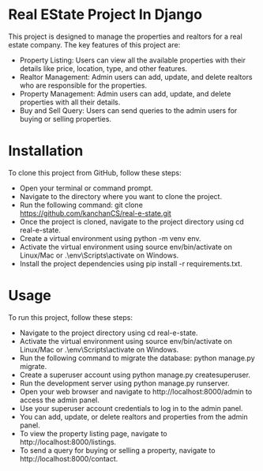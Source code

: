 # Real EState Project In Django
This project is designed to manage the properties and realtors for a real estate company. The key features of this project are:

* Property Listing: Users can view all the available properties with their details like price, location, type, and other features.
* Realtor Management: Admin users can add, update, and delete realtors who are responsible for the properties.
* Property Management: Admin users can add, update, and delete properties with all their details.
* Buy and Sell Query: Users can send queries to the admin users for buying or selling properties.

# Installation
To clone this project from GitHub, follow these steps:

* Open your terminal or command prompt.
* Navigate to the directory where you want to clone the project.
* Run the following command: git clone https://github.com/kanchanCS/real-e-state.git
* Once the project is cloned, navigate to the project directory using cd real-e-state.
* Create a virtual environment using python -m venv env.
* Activate the virtual environment using source env/bin/activate on Linux/Mac or .\env\Scripts\activate on Windows.
* Install the project dependencies using pip install -r requirements.txt.

# Usage
To run this project, follow these steps:

* Navigate to the project directory using cd real-e-state.
* Activate the virtual environment using source env/bin/activate on Linux/Mac or .\env\Scripts\activate on Windows.
* Run the following command to migrate the database: python manage.py migrate.
* Create a superuser account using python manage.py createsuperuser.
* Run the development server using python manage.py runserver.
* Open your web browser and navigate to http://localhost:8000/admin to access the admin panel.
* Use your superuser account credentials to log in to the admin panel.
* You can add, update, or delete realtors and properties from the admin panel.
* To view the property listing page, navigate to http://localhost:8000/listings.
* To send a query for buying or selling a property, navigate to http://localhost:8000/contact.


